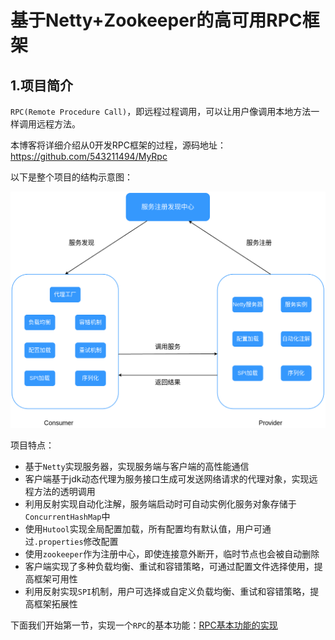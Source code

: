 # 基于Netty+Zookeeper的高可用RPC框架

## 1.项目简介

`RPC(Remote Procedure Call)`，即远程过程调用，可以让用户像调用本地方法一样调用远程方法。

本博客将详细介绍从0开发RPC框架的过程，源码地址：<a href="https://github.com/543211494/MyRpc">https://github.com/543211494/MyRpc</a>

以下是整个项目的结构示意图：

![1](./images/1.png)

项目特点：

- 基于`Netty`实现服务器，实现服务端与客户端的高性能通信
- 客户端基于jdk动态代理为服务接口生成可发送网络请求的代理对象，实现远程方法的透明调用
- 利用反射实现自动化注解，服务端启动时可自动实例化服务对象存储于`ConcurrentHashMap`中
- 使用`Hutool`实现全局配置加载，所有配置均有默认值，用户可通过`.properties`修改配置
- 使用`zookeeper`作为注册中心，即使连接意外断开，临时节点也会被自动删除
- 客户端实现了多种负载均衡、重试和容错策略，可通过配置文件选择使用，提高框架可用性
- 利用反射实现`SPI`机制，用户可选择或自定义负载均衡、重试和容错策略，提高框架拓展性

下面我们开始第一节，实现一个`RPC`的基本功能：<a href="./rpc-01.md">RPC基本功能的实现</a>